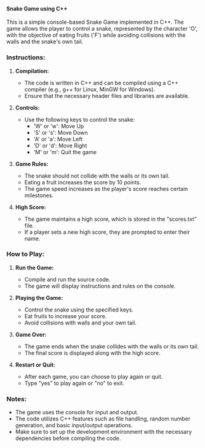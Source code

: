 #### Snake Game using C++

This is a simple console-based Snake Game implemented in C++. The game allows the player to control a snake, represented by the character 'O', with the objective of eating fruits ('F') while avoiding collisions with the walls and the snake's own tail.

### Instructions:

1. **Compilation:**
   - The code is written in C++ and can be compiled using a C++ compiler (e.g., g++ for Linux, MinGW for Windows).
   - Ensure that the necessary header files and libraries are available.

2. **Controls:**
   - Use the following keys to control the snake:
     - 'W' or 'w': Move Up
     - 'S' or 's': Move Down
     - 'A' or 'a': Move Left
     - 'D' or 'd': Move Right
     - 'M' or 'm': Quit the game

3. **Game Rules:**
   - The snake should not collide with the walls or its own tail.
   - Eating a fruit increases the score by 10 points.
   - The game speed increases as the player's score reaches certain milestones.

4. **High Score:**
   - The game maintains a high score, which is stored in the "scores.txt" file.
   - If a player sets a new high score, they are prompted to enter their name.

### How to Play:

1. **Run the Game:**
   - Compile and run the source code.
   - The game will display instructions and rules on the console.

2. **Playing the Game:**
   - Control the snake using the specified keys.
   - Eat fruits to increase your score.
   - Avoid collisions with walls and your own tail.

3. **Game Over:**
   - The game ends when the snake collides with the walls or its own tail.
   - The final score is displayed along with the high score.

4. **Restart or Quit:**
   - After each game, you can choose to play again or quit.
   - Type "yes" to play again or "no" to exit.

### Notes:

- The game uses the console for input and output.
- The code utilizes C++ features such as file handling, random number generation, and basic input/output operations.
- Make sure to set up the development environment with the necessary dependencies before compiling the code.
